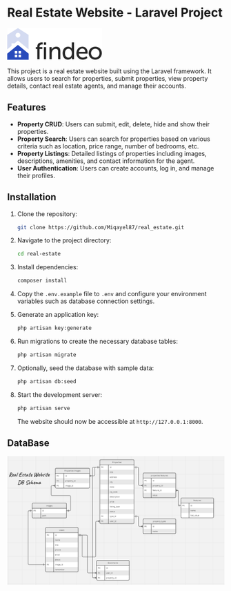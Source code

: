 # Real Estate Website - Laravel Project

![Real Estate Website](public/images/logo.png)

This project is a real estate website built using the Laravel framework. It allows users to search for properties, submit properties, view property details, contact real estate agents, and manage their accounts.

## Features

- **Property CRUD**: Users can submit, edit, delete, hide and show their properties.
- **Property Search**: Users can search for properties based on various criteria such as location, price range, number of bedrooms, etc.
- **Property Listings**: Detailed listings of properties including images, descriptions, amenities, and contact information for the agent.
- **User Authentication**: Users can create accounts, log in, and manage their profiles.

## Installation

1. Clone the repository:

   ```bash
   git clone https://github.com/Miqayel87/real_estate.git
   ```

2. Navigate to the project directory:

   ```bash
   cd real-estate
   ```

3. Install dependencies:

   ```bash
   composer install
   ```

4. Copy the `.env.example` file to `.env` and configure your environment variables such as database connection settings.

5. Generate an application key:

   ```bash
   php artisan key:generate
   ```

6. Run migrations to create the necessary database tables:

   ```bash
   php artisan migrate
   ```

7. Optionally, seed the database with sample data:

   ```bash
   php artisan db:seed
   ```

8. Start the development server:

   ```bash
   php artisan serve
   ```

   The website should now be accessible at `http://127.0.0.1:8000`.

## DataBase

   ![Database Schema](public/images/db-schema.png)
